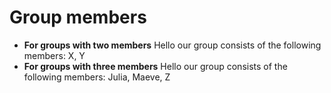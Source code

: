 # Group members

* **For groups with two members** Hello our group consists of the following members: X, Y
* **For groups with three members** Hello our group consists of the following members: Julia, Maeve, Z
